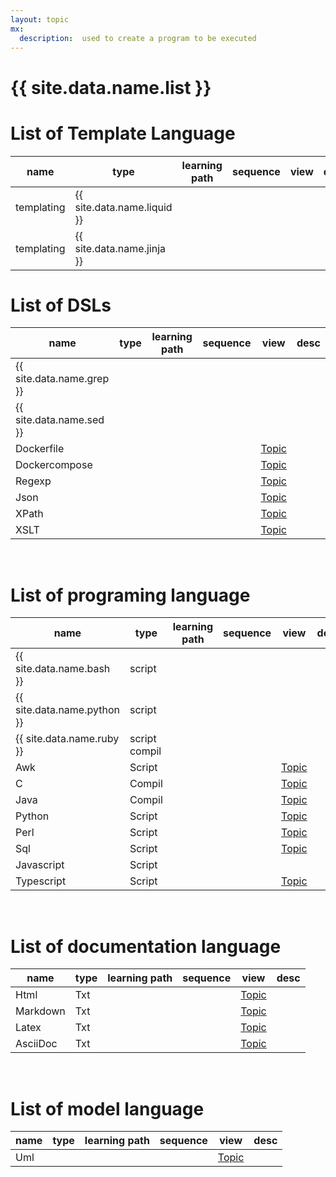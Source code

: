 ```yaml
---
layout: topic
mx:
  description:  used to create a program to be executed 
---
```




# {{ site.data.name.list }}


# List of Template Language
|name|type|learning path|sequence|view|desc|
|-|-|-|-|-|-|
|templating|{{ site.data.name.liquid }}||
|templating|{{ site.data.name.jinja }}||

# List of DSLs
|name|type|learning path|sequence|view|desc|
|-|-|-|-|-|-|
|{{ site.data.name.grep }}|
|{{ site.data.name.sed }}|
|Dockerfile||||[Topic](.)|
|Dockercompose||||[Topic](.)|
|Regexp||||[Topic](.)|
|Json||||[Topic](.)|
|XPath||||[Topic](.)|
|XSLT||||[Topic](.)|
<br>

# List of programing language
|name|type|learning path|sequence|view|desc|
|-|-|-|-|-|-|
|{{ site.data.name.bash }}|script||
|{{ site.data.name.python }}|script||
|{{ site.data.name.ruby }}|script compil||
|Awk|Script|||[Topic](.)|
|C|Compil|||[Topic](.)|
|Java|Compil|||[Topic](.)|
|Python|Script|||[Topic](.)|
|Perl|Script|||[Topic](.)|
|Sql|Script|||[Topic](.)|
|Javascript|Script|
|Typescript|Script|||[Topic](.)|
<br>

# List of documentation language
|name|type|learning path|sequence|view|desc|
|-|-|-|-|-|-|
|Html|Txt|||[Topic](.)|
|Markdown|Txt|||[Topic](.)|
|Latex|Txt|||[Topic](.)|
|AsciiDoc|Txt|||[Topic](.)|
<br>

# List of model language
|name|type|learning path|sequence|view|desc|
|-|-|-|-|-|-|
|Uml||||[Topic](.)|
<br>
